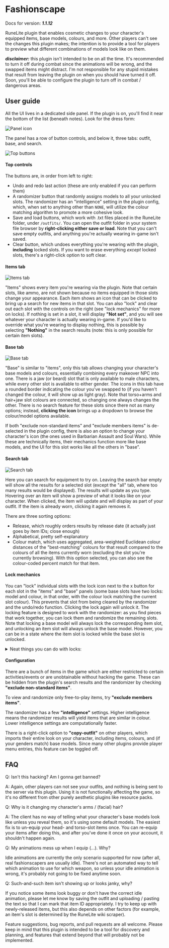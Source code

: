 # Fashionscape

Docs for version: ***1.1.12***

RuneLite plugin that enables cosmetic changes to your character's equipped items, base models, colours, and more.
Other players can't see the changes this plugin makes; the intention is to provide a tool for players to preview
what different combinations of models look like on them.

***disclaimer:*** this plugin isn't intended to be on all the time. It's recommended to turn it off during combat since
the animations will be wrong, and the swapped items might distract. I'm not responsible for any stupid mistakes
that result from leaving the plugin on when you should have turned it off. Soon, you'll be able to configure the plugin
to turn off in combat / dangerous areas.

## User guide
All the UI lives in a dedicated side panel. If the plugin is on, you'll find it near the bottom of the list
(beneath notes). Look for the dress form:
 
![Panel icon](icon.png)

The panel has a row of button controls, and below it, three tabs: outfit, base, and search. 

![Top buttons](top_buttons.png)

#### Top controls
The buttons are, in order from left to right:
* Undo and redo last action (these are only enabled if you can perform them)
* A randomizer button that randomly assigns models to all your unlocked slots. The randomizer has an 
"intelligence" setting in the plugin config, which, when set to anything other than `NONE`, will utilize the colour 
  matching algorithm to promote a more cohesive look.
* Save and load buttons, which work with .txt files placed in the RuneLite folder, under `/outfits/`. You can open the
outfit folder in your system file browser by **right-clicking either save or load**. Note that you can't save empty 
  outfits, and anything you're actually wearing in-game isn't saved.
* Clear button, which undoes everything you're wearing with the plugin, **including** locked slots. If you want to erase
everything *except* locked slots, there's a right-click option to soft clear.
  
#### Items tab
![Items tab](items_panel.png)

"Items" shows every item you're wearing via the plugin. Note that certain slots, like ammo, are not shown because no
items equipped in those slots change your appearance. Each item shows an icon that can be clicked to bring up a search
for new items in that slot. You can also "lock" and clear out each slot with the controls on the right (see 
"lock mechanics" for more on locks). If nothing is set in a slot, it will display **"Not set"**, and you will see 
whatever your character is actually wearing in-game. If you'd like to override what you're wearing to display nothing, 
this is possible by selecting **"Nothing"** in the search results (note: this is only possible for certain item slots).

#### Base tab
![Base tab](base_panel.png)

"Base" is similar to "items", only this tab allows changing your character's base models and colours, essentially 
combining every makeover NPC into one. There is a jaw (or beard) slot that is only available to male characters, while 
every other slot is available to either gender. The icons in this tab have a rounded border indicating the colour you've 
swapped to (if you haven't changed the colour, it will show up as light gray). Note that torso+arms and hair+jaw slot 
colours are connected, so changing one always changes the other. There is no search feature for these slots since there 
not as many options; instead, **clicking the icon** brings up a dropdown to browse the colour/model options available.

If both "exclude non-standard items" and "exclude members items" is de-selected in the plugin config, there is also 
an option to change your character's icon (the ones used in Barbarian Assault and Soul Wars). While these are 
technically items, their mechanics function more like base models, and the UI for this slot works like all the others 
in "base".

#### Search tab
![Search tab](search_tab.png)

Here you can search for equipment to try on. Leaving the search bar empty will show all the results for a selected
slot (except the "all" tab, where too many results would be displayed). The results will update as you type. Hovering
over an item will show a preview of what it looks like on your character. When clicked, the item will update and will
display as part of your outfit. If the item is already worn, clicking it again removes it.

There are three sorting options: 
* Release, which roughly orders results by release date (it actually just goes by item IDs; close enough)
* Alphabetical, pretty self-explanatory
* Colour match, which uses aggregated, area-weighted Euclidean colour distances of the "best-matching" colours for 
that result compared to the colours of all the items currently worn (excluding the slot you're currently browsing). 
With this option selected, you can also see the colour-coded percent match for that item.

#### Lock mechanics
You can "lock" individual slots with the lock icon next to the x button for each slot in the "items" and "base" panels
(some base slots have two locks: model and colour, in that order, with the colour lock matching the current slot colour).
This prevents that slot from being cleared by the randomizer and the undo/redo function.
Clicking the lock again will unlock it. The locking feature is designed to work with the randomizer: as you find pieces 
that work together, you can lock them and randomize the remaining slots. Note that locking a base model will always 
lock the corresponding item slot, and unlocking an item slot will always unlock the base model. However, you can be in
a state where the item slot is locked while the base slot is unlocked.

<details>
  <summary>Neat things you can do with locks:</summary>
  
* Lock the shield slot and randomize with weapons unlocked. All weapon results will be one-handed.
* Lock your player's hair/beard with the head item unlocked and randomize. All the head slot results will not obscure 
your hair and/or beard. A similar approach can be used on the player's arms model and the torso item slot.
* Lock the torso, legs, and/or boots item slots while leaving the base models unlocked. The randomizer will now scramble
your base models for those slots.
 
</details>

#### Configuration

There are a bunch of items in the game which are either restricted to certain activities/events or are unobtainable 
without hacking the game. These can be hidden from the plugin's search results and the randomizer by checking **"exclude
non-standard items"**.

To view and randomize only free-to-play items, try **"exclude members items"**.

The randomizer has a few **"intelligence"** settings. Higher intelligence means the randomizer results will yield items
that are similar in colour. Lower intelligence settings are computationally faster.

There is a right-click option to **"copy-outfit"** on other players, which imports their entire look on your character,
including items, colours, and (if your genders match) base models. Since many other plugins provide player menu entries,
this feature can be toggled off.

## FAQ
Q: Isn't this hacking? Am I gonna get banned?

A: Again, other players can not see your outfits, and nothing is being sent to the server via this plugin. Using it is 
not functionally affecting the game, so it's no different from other purely aesthetic plugins like resource packs.

Q: Why is it changing my character's arms / (facial) hair?

A: The client has no way of telling what your character's base models look like unless you reveal them, so 
it's using some default models. The easiest fix is to un-equip your head- and torso-slot items once. You can re-equip 
your items after doing this, and after you've done it once on your account, it shouldn't happen again.

Q: My animations mess up when I equip (...). Why?

Idle animations are currently the only scenario supported for now (after all, real fashionscapers are usually idle).
There's not an automated way to tell which animation to use for which weapon, so unless your idle animation is wrong, 
it's probably not going to be fixed anytime soon.

Q: Such-and-such item isn't showing up or looks janky, why?

If you notice some items look buggy or don't have the correct idle animation, please let me know by saving the outfit
and uploading / pasting the text so that I can mark that item ID appropriately. I try to keep up with newly-released
items, but this also depends on other factors (for example, an item's slot is determined by the RuneLite wiki scraper). 

Feature suggestions, bug reports, and pull requests are all welcome. Please keep in mind that this plugin is intended
to be a tool for discovery and planning, and features that extend beyond that will probably not be implemented.
